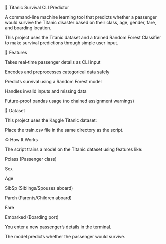 🚢 Titanic Survival CLI Predictor

A command-line machine learning tool that predicts whether a passenger would survive the Titanic disaster based on their class, age, gender, fare, and boarding location.

This project uses the Titanic dataset and a trained Random Forest Classifier to make survival predictions through simple user input.

🧠 Features

Takes real-time passenger details as CLI input

Encodes and preprocesses categorical data safely

Predicts survival using a Random Forest model

Handles invalid inputs and missing data

Future-proof pandas usage (no chained assignment warnings)

📁 Dataset

This project uses the Kaggle Titanic dataset:

Place the train.csv file in the same directory as the script.

⚙️ How It Works

The script trains a model on the Titanic dataset using features like:

Pclass (Passenger class)

Sex

Age

SibSp (Siblings/Spouses aboard)

Parch (Parents/Children aboard)

Fare

Embarked (Boarding port)

You enter a new passenger’s details in the terminal.

The model predicts whether the passenger would survive.
